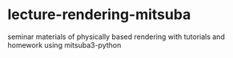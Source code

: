 # lecture-rendering-mitsuba
seminar materials of physically based rendering with tutorials and homework using mitsuba3-python
